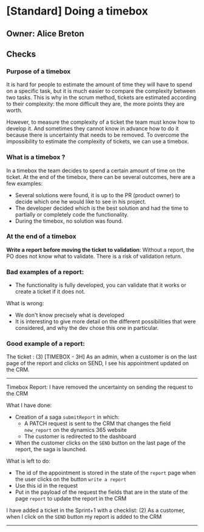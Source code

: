 # [Standard] Doing a timebox

## Owner: Alice Breton

## Checks

### Purpose of a timebox
It is hard for people to estimate the amount of time they will have to spend on a specific task, but it is much easier to compare the complexity between two tasks. This is why in the scrum method, tickets are estimated according to their complexity: the more difficult they are, the more points they are worth. 

However, to measure the complexity of a ticket the team must know how to develop it. And sometimes they cannot know in advance how to do it because there is uncertainty that needs to be removed. To overcome the impossibility to estimate the complexity of tickets, we can use a timebox.

### What is a timebox ?
In a timebox the team decides to spend a certain amount of time on the ticket.
At the end of the timebox, there can be several outcomes, here are a few examples:
- Several solutions were found, it is up to the PR (product owner) to decide which one he would like to see in his project.
- The developer decided which is the best solution and had the time to partially or completely code the functionality.
- During the timebox, no solution was found.

### At the end of a timebox
**Write a report before moving the ticket to validation**: Without a report, the PO does not know what to validate. There is a risk of validation return.

### Bad examples of a report:

- The functionality is fully developed, you can validate that it works or create a ticket if it does not.

What is wrong:
  - We don't know precisely what is developed
  - It is interesting to give more detail on the different possibilities that were considered, and why the dev chose this one in particular.

### Good example of a report:

The ticket : (3) [TIMEBOX - 3H] As an admin, when a customer is on the last page of the report and clicks on SEND, I see his appointment updated on the CRM.


---
Timebox Report:
I have removed the uncertainty on sending the request to the CRM

What I have done:

  - Creation of a saga `submitReport` in which:
    - A PATCH request is sent to the CRM that changes the field `new_report` on the dynamics 365 website
    - The customer is redirected to the dashboard
  - When the customer clicks on the `SEND` button on the last page of the report, the saga is launched.

What is left to do:

  - The id of the appointment is stored in the state of the `report` page when the user clicks on the button `write a report`
  - Use this id in the request
  - Put in the payload of the request the fields that are in the state of the page `report` to update the report in the CRM

I have added a ticket in the Sprint+1 with a checklist: (2) As a customer, when I click on the `SEND` button my report is added to the CRM

---



